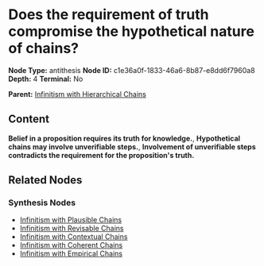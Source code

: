 # Does the requirement of truth compromise the hypothetical nature of chains?

**Node Type:** antithesis
**Node ID:** c1e36a0f-1833-46a6-8b87-e8dd6f7960a8
**Depth:** 4
**Terminal:** No

**Parent:** [Infinitism with Hierarchical Chains](infinitism-with-hierarchical-chains-synthesis-dec508a5-c849-482a-8262-68b12e7fca75.md)

## Content

**Belief in a proposition requires its truth for knowledge.**, **Hypothetical chains may involve unverifiable steps.**, **Involvement of unverifiable steps contradicts the requirement for the proposition's truth.**

## Related Nodes

### Synthesis Nodes

- [Infinitism with Plausible Chains](infinitism-with-plausible-chains-synthesis-d40ec96e-88e9-4768-925f-87ac784e7be0.md)
- [Infinitism with Revisable Chains](infinitism-with-revisable-chains-synthesis-ad7cd4e5-e09e-49ca-9f82-3d3030edbc8f.md)
- [Infinitism with Contextual Chains](infinitism-with-contextual-chains-synthesis-da36371d-616b-4721-911d-1d261b7d3cab.md)
- [Infinitism with Coherent Chains](infinitism-with-coherent-chains-synthesis-c3946e40-41b4-46cc-89b3-5996f9239f36.md)
- [Infinitism with Empirical Chains](infinitism-with-empirical-chains-synthesis-7d276d6a-3c4a-4e5f-9298-3193d160730e.md)
